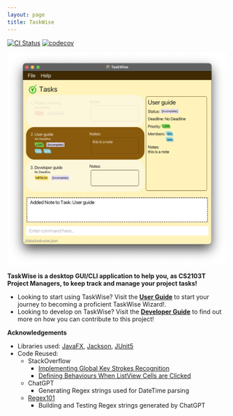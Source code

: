 ```yaml
---
layout: page
title: TaskWise
---
```


[![CI Status](https://github.com/AY2324S1-CS2103T-T17-1/tp/workflows/Java%20CI/badge.svg)](https://github.com/AY2324S1-CS2103T-T17-1/tp/actions)
[![codecov](https://codecov.io/gh/AY2324S1-CS2103T-T17-1/tp/branch/master/graph/badge.svg)](https://codecov.io/gh/AY2324S1-CS2103T-T17-1/tp)

![Ui](images/Ui.png)

**TaskWise is a desktop GUI/CLI application to help you, as CS2103T Project Managers, to keep track and manage your project tasks!**

* Looking to start using TaskWise? Visit the [**User Guide**](UserGuide.html#quick-start) to start your journey to becoming a proficient TaskWise Wizard!.
* Looking to develop on TaskWise? Visit the [**Developer Guide**](DeveloperGuide.html) to find out more on how you can contribute to this project!

**Acknowledgements**

* Libraries used: [JavaFX](https://openjfx.io/), [Jackson](https://github.com/FasterXML/jackson), [JUnit5](https://github.com/junit-team/junit5)
* Code Reused: 
  * StackOverflow
    * [Implementing Global Key Strokes Recognition](https://copyprogramming.com/howto/implementing-a-global-key-press-for-javafx-methods)
    * [Defining Behaviours When ListView Cells are Clicked](https://stackoverflow.com/questions/52184611/javafx-keep-oldvalue-and-newvalue-of-listview-the-same-when-condition-has-not-b)
  * ChatGPT
    * Generating Regex strings used for DateTime parsing
  * [Regex101](https://regex101.com/)
    * Building and Testing Regex strings generated by ChatGPT